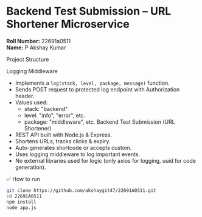 # Backend Test Submission – URL Shortener Microservice

**Roll Number:** 22691a0511  
**Name:** P Akshay Kumar

Project Structure

Logging Middleware
- Implements a `log(stack, level, package, message)` function.
- Sends POST request to protected log endpoint with Authorization header.
- Values used: 
  - stack: "backend"
  - level: "info", "error", etc.
  - package: "middleware", etc.
Backend Test Submission (URL Shortener)
- REST API built with Node.js & Express.
- Shortens URLs, tracks clicks & expiry.
- Auto-generates shortcode or accepts custom.
- Uses logging middleware to log important events.
- No external libraries used for logic (only axios for logging, uuid for code generation).



 ✅ How to run
```bash
git clone https://github.com/akshaygit47/22691A0511.git
cd 22691A0511
npm install
node app.js
